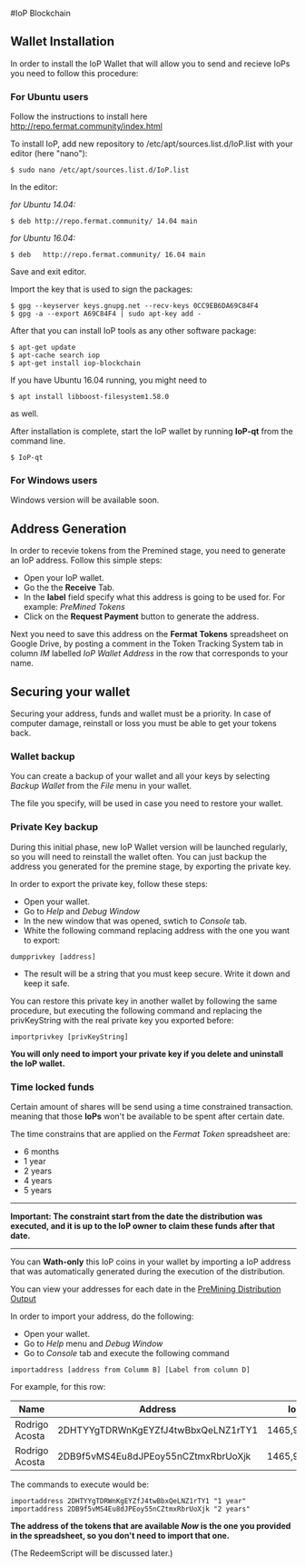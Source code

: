 #IoP Blockchain

## Wallet Installation
In order to install the IoP Wallet that will allow you to send and recieve IoPs you need to follow this procedure:

### For Ubuntu users
Follow the instructions to install here http://repo.fermat.community/index.html

To install IoP, add new repository to /etc/apt/sources.list.d/IoP.list with your editor (here "nano"):

    $ sudo nano /etc/apt/sources.list.d/IoP.list

In the editor:

*for Ubuntu 14.04:*

    $ deb http://repo.fermat.community/ 14.04 main  

*for Ubuntu 16.04:*  

    $ deb   http://repo.fermat.community/ 16.04 main  

Save and exit editor.  

Import the key that is used to sign the packages:  

    $ gpg --keyserver keys.gnupg.net --recv-keys 0CC9EB6DA69C84F4  
    $ gpg -a --export A69C84F4 | sudo apt-key add -

After that you can install IoP tools as any other software package:  

    $ apt-get update  
    $ apt-cache search iop  
    $ apt-get install iop-blockchain  
  
If you have Ubuntu 16.04 running, you might need to

    $ apt install libboost-filesystem1.58.0
as well.

After installation is complete, start the IoP wallet by running **IoP-qt** from the command line.

    $ IoP-qt



### For Windows users
Windows version will be available soon.

## Address Generation
In order to recevie tokens from the Premined stage, you need to generate an IoP address. Follow this simple steps:

* Open your IoP wallet.
* Go the the **Receive** Tab.
* In the **label** field specify what this address is going to be used for. For example: *PreMined Tokens*
* Click on the **Request Payment** button to generate the address.


Next you need to save this address on the **Fermat Tokens** spreadsheet on Google Drive, by posting a comment in the Token Tracking System tab in column *IM* labelled *IoP Wallet Address* in the row that corresponds to your name.

## Securing your wallet

Securing your address, funds and wallet must be a priority. In case of computer damage, reinstall or loss you must be able to get your tokens back.

### Wallet backup
You can create a backup of your wallet and all your keys by selecting *Backup Wallet* from the *File* menu in your wallet. 

The file you specify, will be used in case you need to restore your wallet.

### Private Key backup
During this initial phase, new IoP Wallet version will be launched regularly, so you will need to reinstall the wallet often.
You can just backup the address you generated for the premine stage, by exporting the private key.

In order to export the private key, follow these steps:

* Open your wallet.
* Go to *Help* and *Debug Window*
* In the new window that was opened, swtich to *Console* tab.
* White the following command replacing address with the one you want to export:

```
dumpprivkey [address]
```
* The result will be a string that you must keep secure. Write it down and keep it safe.

You can restore this private key in another wallet by following the same procedure, but executing the following command and replacing the privKeyString with the real private key you exported before:

```
importprivkey [privKeyString]
```

**You will only need to import your private key if you delete and uninstall the IoP wallet.**


### Time locked funds

Certain amount of shares will be send using a time constrained transaction. meaning that those **IoPs** won't be available to be spent after certain date.

The time constrains that are applied on the *Fermat Token* spreadsheet are:

* 6 months
* 1 year
* 2 years
* 4 years
* 5 years

---

**Important: The constraint start from the date the distribution was executed, and it is up to the IoP owner to claim these funds after that date.**

---

You can **Wath-only** this IoP coins in your wallet by importing a IoP address that was automatically generated during the execution of the distribution.

You can view your addresses for each date in the [PreMining Distribution Output](https://docs.google.com/spreadsheets/d/1NafNFjKbBl-RCeh7wLoDGeZqSGnAFvIPciGbEdmmSZk/edit?usp=sharing) 


In order to import your address, do the following:

* Open your wallet.
* Go to *Help* menu and *Debug Window*
* Go to *Console* tab and execute the following command

```
importaddress [address from Columm B] [Label from column D]
```

For example, for this row:

|Name|Address|IoPs|TimeConstraint|RedeemScript|
|---|---|---|---|---|
|Rodrigo Acosta |2DHTYYgTDRWnKgEYZfJ4twBbxQeLNZ1rTY1|1465,930962|1 year|0800000157768bdce6b17576a914460eb1ec408c4c3a204eb04841cd9f86f1936f4c88ac|
|Rodrigo Acosta |2DB9f5vMS4Eu8dJPEoy55nCZtmxRbrUoXjk|1465,930962|2 years|080000015776c2cb66b17576a914460eb1ec408c4c3a204eb04841cd9f86f1936f4c88ac|

The commands to execute would be:

```
importaddress 2DHTYYgTDRWnKgEYZfJ4twBbxQeLNZ1rTY1 "1 year"
importaddress 2DB9f5vMS4Eu8dJPEoy55nCZtmxRbrUoXjk "2 years"
```

**The address of the tokens that are available *Now* is the one you provided in the spreadsheet, so you don't need to import that one.**

(The RedeemScript will be discussed later.)
